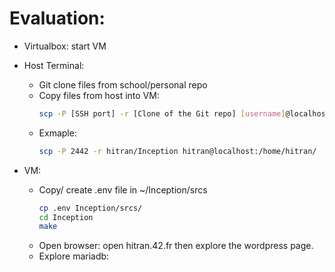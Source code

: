 # Evaluation:
- Virtualbox: start VM
- Host Terminal:
	+ Git clone files from school/personal repo
	+ Copy files from host into VM:
		```bash
		scp -P [SSH port] -r [Clone of the Git repo] [username]@localhost:[directory]
		```
	+ Exmaple:
		```bash
		scp -P 2442 -r hitran/Inception hitran@localhost:/home/hitran/
		```

- VM:
	+ Copy/ create .env file in ~/Inception/srcs
		```bash
		cp .env Inception/srcs/
		cd Inception
		make
		```
	+ Open browser: open hitran.42.fr then explore the wordpress page.
	+ Explore mariadb: 
	